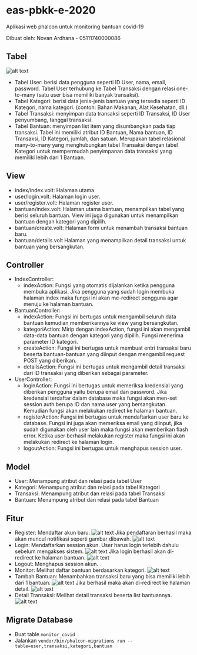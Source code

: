 # eas-pbkk-e-2020
Aplikasi web phalcon untuk monitoring bantuan covid-19

Dibuat oleh: Novan Ardhana - 05111740000086

## Tabel
![alt text][db_img]
- Tabel User: berisi data pengguna seperti ID User, nama, email, password. Tabel User terhubung ke Tabel Transaksi dengan relasi one-to-many (satu user bisa memiliki banyak transaksi).
- Tabel Kategori: berisi data jenis-jenis bantuan yang tersedia seperti ID Kategori, nama kategori. (contoh: Bahan Makanan, Alat Kesehatan, dll.)
- Tabel Transaksi: menyimpan data transaksi seperti ID Transaksi, ID User penyumbang, tanggal transaksi.
- Tabel Bantuan: menyimpan list item yang disumbangkan pada tiap transaksi. Tabel ini memiliki atribut ID Bantuan, Nama bantuan, ID Transaksi, ID Kategori, jumlah, dan satuan. Merupakan tabel relasional many-to-many yang menghubungkan tabel Transaksi dengan tabel Kategori untuk mempermudah penyimpanan data transaksi yang memiliki lebih dari 1 Bantuan.

## View
- index/index.volt: Halaman utama
- user/login.volt: Halaman login user.
- user/register.volt: Halaman register user.
- bantuan/index.volt: Halaman utama bantuan, menampilkan tabel yang berisi seluruh bantuan. View ini juga digunakan untuk menampilkan bantuan dengan kategori yang dipilih.
- bantuan/create.volt: Halaman form untuk menambah transaksi bantuan baru.
- bantuan/details.volt Halaman yang menampilkan detail transaksi untuk bantuan yang bersangkutan.

## Controller
- IndexController:
  - indexAction: Fungsi yang otomatis dijalankan ketika pengguna membuka aplikasi. Jika pengguna yang sudah login membuka halaman index maka fungsi ini akan me-redirect pengguna agar menuju ke halaman bantuan.
- BantuanController:
  - indexAction: Fungsi ini bertugas untuk mengambil seluruh data bantuan kemudian memberikannya ke view yang bersangkutan.
  - kategoriAction: Mirip dengan indexAction, fungsi ini akan mengambil data-data bantuan dengan kategori yang dipilih. Fungsi menerima parameter ID kategori.
  - createAction: Fungsi ini bertugas untuk membuat entri transaksi baru beserta bantuan-bantuan yang diinput dengan mengambil request POST yang diberikan.
  - detailsAction: Fungsi ini bertugas untuk mengambil detail transaksi dari ID transaksi yang diberikan sebagai parameter.
- UserController:
  - loginAction: Fungsi ini bertugas untuk memeriksa kredensial yang diberikan pengguna yaitu berupa email dan password. Jika kredensial terdaftar dalam database maka fungsi akan men-set session auth berupa ID dan nama user yang bersangkutan. Kemudian fungsi akan melakukan redirect ke halaman bantuan.
  - registerAction: Fungsi ini bertugas untuk mendaftarkan user baru ke database. Fungsi ini juga akan memeriksa email yang diinput, jika sudah digunakan oleh user lain maka fungsi akan memberikan flash error. Ketika user berhasil melakukan register maka fungsi ini akan melakukan redirect ke halaman login.
  - logoutAction: Fungsi ini bertugas untuk menghapus session user.

## Model
- User: Menampung atribut dan relasi pada tabel User
- Kategori: Menampung atribut dan relasi pada tabel Kategori
- Transaksi: Menampung atribut dan relasi pada tabel Transaksi
- Bantuan: Menampung atribut dan relasi pada tabel Bantuan

## Fitur
- Register: Mendaftar akun baru.
    ![alt text][register_page]
    Jika pendaftaran berhasil maka akan muncul notifikasi seperti gambar dibawah.
    ![alt text][register_success]
- Login: Mendaftarkan session akun. User harus login terlebih dahulu sebelum mengakses sistem.
    ![alt text][login_page]
    Jika login berhasil akan di-redirect ke halaman bantuan.
    ![alt text][login_success]
- Logout: Menghapus session akun.
- Monitor: Melihat daftar bantuan berdasarkan kategori.
    ![alt text][monitor_page]
- Tambah Bantuan: Menambahkan transaksi baru yang bisa memiliki lebih dari 1 bantuan.
    ![alt text][create_page]
    Jika berhasil maka akan di-redirect ke halaman detail.
    ![alt text][create_success]
- Detail Transaksi: Melihat detail transaksi beserta list bantuannya.
    ![alt text][detail_page]

## Migrate Database
- Buat table `monitor_covid`
- Jalankan `vendor/bin/phalcon-migrations run --table=user,transaksi,kategori,bantuan`

[db_img]: https://raw.githubusercontent.com/nvnrdhn/eas-pbkk-e-2020/master/db_img.png "db_img"
[register_page]: https://raw.githubusercontent.com/nvnrdhn/eas-pbkk-e-2020/master/register_page.png "db_img"
[register_success]: https://raw.githubusercontent.com/nvnrdhn/eas-pbkk-e-2020/master/register_success.png "db_img"
[create_page]: https://raw.githubusercontent.com/nvnrdhn/eas-pbkk-e-2020/master/create_page.png "db_img"
[create_success]: https://raw.githubusercontent.com/nvnrdhn/eas-pbkk-e-2020/master/create_success.png "db_img"
[detail_page]: https://raw.githubusercontent.com/nvnrdhn/eas-pbkk-e-2020/master/detail_page.png "db_img"
[login_page]: https://raw.githubusercontent.com/nvnrdhn/eas-pbkk-e-2020/master/login_page.png "db_img"
[login_success]: https://raw.githubusercontent.com/nvnrdhn/eas-pbkk-e-2020/master/login_success.png "db_img"
[monitor_page]: https://raw.githubusercontent.com/nvnrdhn/eas-pbkk-e-2020/master/monitor_page.png "db_img"
[migration]: https://raw.githubusercontent.com/nvnrdhn/eas-pbkk-e-2020/master/migration.png "db_img"